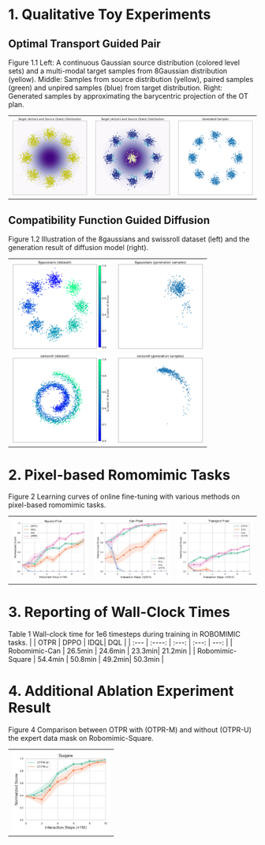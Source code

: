 # 1. Qualitative Toy Experiments
## Optimal Transport Guided Pair
Figure 1.1 Left: A continuous Gaussian source distribution (colored level sets) and a multi-modal target samples from 8Gaussian distribution (yellow). Middle: Samples from source distribution (yellow), paired samples (green) and unpired samples (blue) from target distribution. Right: Generated samples by approximating the barycentric projection of the OT plan.
<table>
<tr>
<td><center><img src="asset/t81.png" width="200"/></center></td>
<td><center><img src="asset/t813.png" width="200"/></center></td>
<td><center><img src="asset/t815.png" width="200"/></center></td>
</tr>
</table>

## Compatibility Function Guided Diffusion
Figure 1.2 Illustration of the 8gaussians and swissroll dataset (left) and the generation result of diffusion model (right).
<table>
<tr>
<td><center><img src="asset/t8d.png" width="200"/></center></td>
<td><center><img src="asset/t8s.png" width="175"/></center></td>
</tr>
<td><center><img src="asset/tsd.png" width="200"/></center></td>
<td><center><img src="asset/tss.png" width="175"/></center></td>
</tr>
</table>

# 2. Pixel-based Romomimic Tasks
Figure 2 Learning curves of online fine-tuning with various methods on pixel-based romomimic tasks.
<table>
<tr>
<td><center><img src="asset/Exp1_square_pixel.jpg" width="200"/></center></td>
<td><center><img src="asset/Exp1_can_pixel.jpg" width="200"/></center></td>
<td><center><img src="asset/Exp1_transport_pixel.jpg" width="200"/></center></td>
</tr>
</table>

# 3. Reporting of Wall-Clock Times
Table 1 Wall-clock time for 1e6 timesteps during training in ROBOMIMIC tasks.
|     | OTPR | DPPO     | IDQL| DQL |
| :---        |    :----:   |          :---: |   :---: | ---: |
| Robomimic-Can     | 26.5min      | 24.6min   | 23.3min| 21.2min |
| Robomimic-Square   | 54.4min        | 50.8min      | 49.2min| 50.3min |
<!-- | Franka-Kitchen-complete   | 75.4min      | 67.8min  | 67.1min | 64.1min | -->

# 4. Additional Ablation Experiment Result
Figure 4 Comparison between OTPR with (OTPR-M) and without (OTPR-U) the expert data mask on Robomimic-Square.
<table>
<tr>
<td><center><img src="asset/Ablation1.png" width="200"/></center></td>
</tr>
</table>